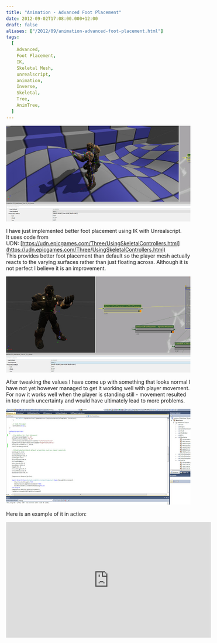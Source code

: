 ```yaml
---
title: "Animation - Advanced Foot Placement"
date: 2012-09-02T17:08:00.000+12:00
draft: false
aliases: ["/2012/09/animation-advanced-foot-placement.html"]
tags:
  [
    Advanced,
    Foot Placement,
    IK,
    Skeletal Mesh,
    unrealscript,
    animation,
    Inverse,
    Skeletal,
    Tree,
    AnimTree,
  ]
---
```


![](Skel1.jpg)

I have just implemented better foot placement using IK with Unrealscript. It uses code from UDN: [https://udn.epicgames.com/Three/UsingSkeletalControllers.html](https://udn.epicgames.com/Three/UsingSkeletalControllers.html)  
This provides better foot placement than default so the player mesh actually reacts to the varying surfaces rather than just floating across. Although it is not perfect I believe it is an improvement.

![](animtree.jpg)

After tweaking the values I have come up with something that looks normal I have not yet however managed to get it working well with player movement. For now it works well when the player is standing still - movement resulted in too much uncertainty and would have ultimately lead to more problems.

![](skelcode.jpg)

Here is an example of it in action:

<iframe width="560" height="315" src="https://www.youtube.com/embed/YlFC-WMqBVs" frameborder="0" allow="accelerometer; autoplay; encrypted-media; gyroscope; picture-in-picture" allowfullscreen></iframe>
